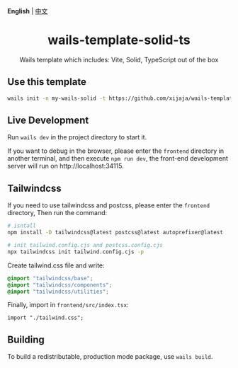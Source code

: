 <p align="left">
<strong>English</strong> | 
<a href="https://github.com/xijaja/wails-template-solid-ts/blob/main/README_ZH.md">中文</a></p>
<h1 align="center">wails-template-solid-ts</h1>

<p align="center">Wails template which includes: Vite, Solid, TypeScript out of the box</p>

## Use this template

```bash
wails init -n my-wails-solid -t https://github.com/xijaja/wails-template-solid-ts
```

## Live Development

Run `wails dev` in the project directory to start it.

If you want to debug in the browser, please enter the `frontend` directory in another terminal, and then execute `npm run dev`, the front-end development server will run on http://localhost:34115.

## Tailwindcss

If you need to use tailwindcss and postcss, please enter the `frontend` directory,
Then run the command:

```bash
# isntall
npm install -D tailwindcss@latest postcss@latest autoprefixer@latest

# init tailwind.config.cjs and postcss.config.cjs
npx tailwindcss init tailwind.config.cjs -p
```

Create tailwind.css file and write:

```css
@import "tailwindcss/base";
@import "tailwindcss/components";
@import "tailwindcss/utilities";
```

Finally, import in `frontend/src/index.tsx`:

```tsx
import "./tailwind.css";
```

## Building

To build a redistributable, production mode package, use `wails build`.

